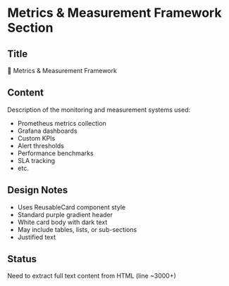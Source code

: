 # Metrics & Measurement Framework Section

## Title
📏 Metrics & Measurement Framework

## Content
Description of the monitoring and measurement systems used:
- Prometheus metrics collection
- Grafana dashboards
- Custom KPIs
- Alert thresholds
- Performance benchmarks
- SLA tracking
- etc.

## Design Notes
- Uses ReusableCard component style
- Standard purple gradient header
- White card body with dark text
- May include tables, lists, or sub-sections
- Justified text

## Status
Need to extract full text content from HTML (line ~3000+)

